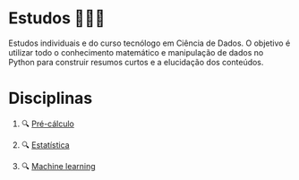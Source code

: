 # Estudos 👩🏻‍💻 

Estudos individuais e do curso tecnólogo em Ciência de Dados. O objetivo é utilizar todo o conhecimento matemático e manipulação de dados no Python para construir resumos curtos e a elucidação dos conteúdos.


# Disciplinas

1. 🔍 [Pré-cálculo](https://github.com/deborabmfreitas/data-science-technologist/blob/main/pre-calculo.ipynb)

2. 🔍 [Estatística](https://github.com/deborabmfreitas/data-science-technologist/tree/main/estatistica)

3. 🔍 [Machine learning](https://github.com/deborabmfreitas/data-science-technologist/tree/main/machine-learning)

